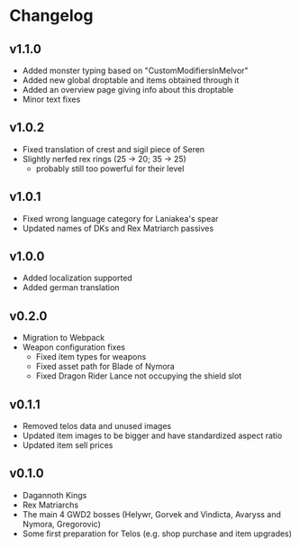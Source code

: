# Changelog

## v1.1.0
* Added monster typing based on "CustomModifiersInMelvor"
* Added new global droptable and items obtained through it
* Added an overview page giving info about this droptable
* Minor text fixes

## v1.0.2
* Fixed translation of crest and sigil piece of Seren
* Slightly nerfed rex rings (25 -> 20; 35 -> 25)
  * probably still too powerful for their level

## v1.0.1
* Fixed wrong language category for Laniakea's spear
* Updated names of DKs and Rex Matriarch passives

## v1.0.0
* Added localization supported
* Added german translation

## v0.2.0
* Migration to Webpack
* Weapon configuration fixes
  * Fixed item types for weapons
  * Fixed asset path for Blade of Nymora
  * Fixed Dragon Rider Lance not occupying the shield slot

## v0.1.1
* Removed telos data and unused images
* Updated item images to be bigger and have standardized aspect ratio
* Updated item sell prices

## v0.1.0
* Dagannoth Kings
* Rex Matriarchs
* The main 4 GWD2 bosses (Helywr, Gorvek and Vindicta, Avaryss and Nymora, Gregorovic)
* Some first preparation for Telos (e.g. shop purchase and item upgrades)